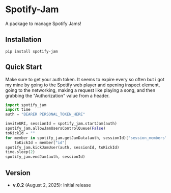 # Spotify-Jam

A package to manage Spotify Jams!

## Installation

```
pip install spotify-jam
```

## Quick Start

Make sure to get your auth token. It seems to expire every so often but i got my mine by going to the Spotify web player and opening inspect element, going to the networking, making a request like playing a song, and then grabbing the "Authorization" value from a header.  

```python
import spotify_jam
import time
auth = "BEARER PERSONAL_TOKEN_HERE"

inviteURI, sessionId = spotify_jam.startJam(auth)
spotify_jam.allowJamUsersControlQueue(False)
toKickId = ""
for member in spotify_jam.getJamData(auth, sessionId)["session_members"]:
    toKickId = member["id"]
spotify_jam.kickJamUser(auth, sessionId, toKickId)
time.sleep(2)
spotify_jam.endJam(auth, sessionId)
```

## Version

-  **v.0.2** (August 2, 2025): Initial release

